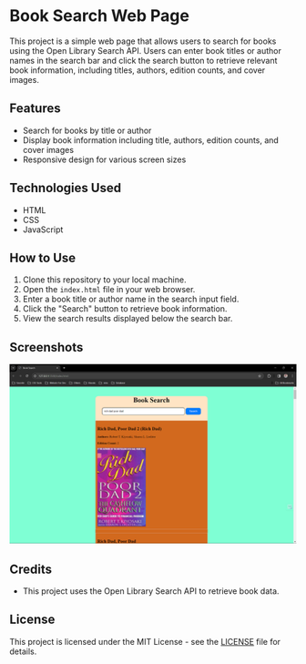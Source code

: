 # Book Search Web Page

This project is a simple web page that allows users to search for books using the Open Library Search API. Users can enter book titles or author names in the search bar and click the search button to retrieve relevant book information, including titles, authors, edition counts, and cover images.

## Features

- Search for books by title or author
- Display book information including title, authors, edition counts, and cover images
- Responsive design for various screen sizes

## Technologies Used

- HTML
- CSS
- JavaScript

## How to Use

1. Clone this repository to your local machine.
2. Open the `index.html` file in your web browser.
3. Enter a book title or author name in the search input field.
4. Click the "Search" button to retrieve book information.
5. View the search results displayed below the search bar.

## Screenshots

![Screenshot](https://github.com/AJ2596/Day-20-Task2/blob/main/Screenshot.png?raw=true)

## Credits

- This project uses the Open Library Search API to retrieve book data.

## License

This project is licensed under the MIT License - see the [LICENSE](LICENSE) file for details.
